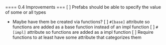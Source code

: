 ==== 0.4 Improvements ===
[ ] Prefabs should be able to specify the value of some or all types
 - Maybe have them be created via functions?
[ ] `#[base]` attribute so functions are added as a base function instead of an impl function
[ ] `#[impl]` attribute so functions are added as a impl function
[ ] Require functions to at least have some attribute that categorizes them